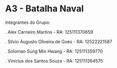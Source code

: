 # A3 - Batalha Naval

  Integrantes do Grupo:

. Alex Carneiro Martins - RA: 125111370659

. Silvio Augusto Oliveira de Goes - RA: 12522221587

. Solomao Sung Min Hwang - RA: 125111359770

. Vinicius dos Santos Souza - RA: 125111364575
